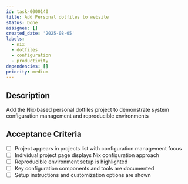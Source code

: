 ```yaml
---
id: task-0000140
title: Add Personal dotfiles to website
status: Done
assignee: []
created_date: '2025-08-05'
labels:
  - nix
  - dotfiles
  - configuration
  - productivity
dependencies: []
priority: medium
---
```


## Description

Add the Nix-based personal dotfiles project to demonstrate system configuration management and reproducible environments

## Acceptance Criteria

- [ ] Project appears in projects list with configuration management focus
- [ ] Individual project page displays Nix configuration approach
- [ ] Reproducible environment setup is highlighted
- [ ] Key configuration components and tools are documented
- [ ] Setup instructions and customization options are shown
